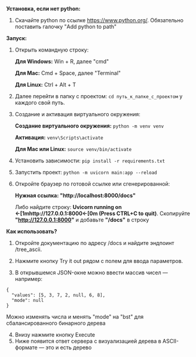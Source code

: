 **Установка, если нет python:**
1. Скачайте python по ссылке https://www.python.org/. Обязательно поставить галочку "Add python to path"

**Запуск:**
1. Открыть командную строку:
    
    **Для Windows:**
    Win + R, далее "cmd"
    
    **Для Mac:**
    Cmd + Space, далее "Terminal"
    
    **Для Linux:**
    Ctrl + Alt + T
2. Далее перейти в папку с проектом: ```cd путь_к_папке_с_проектом``` у каждого свой путь.
3. Создание и активация виртуального окружения:
    
    **Создание виртуального окружения:**
    ```python -m venv venv```
    
    **Активация:**
    ```venv\Scripts\activate```
    
    **Для Mac или Linux:**
    ```source venv/bin/activate```
4. Установить зависимости: ```pip install -r requirements.txt```
5. Запустить проект: ```python -m uvicorn main:app --reload```
6. Откройте браузер по готовой ссылке или сгенерированной:
   
    **Нужная ссылка: "http://localhost:8000/docs"**
   
    Либо найдите строку: **Uvicorn running on ←[1mhttp://127.0.0.1:8000←[0m (Press CTRL+C to quit)**.
    Скопируйте **"http://127.0.0.1:8000"** и добавьте **"/docs"** в строку

**Как использовать?**

1. Откройте документацию по адресу /docs и найдите эндпоинт /tree_ascii.

2. Нажмите кнопку Try it out рядом с полем для ввода параметров.

3. В открывшемся JSON-окне можно ввести массив чисел — например:
```
{
  "values": [5, 3, 7, 2, null, 6, 8],
  "mode": null
}
```
Можно изменять числа и менять "mode" на "bst" для сбалансированного бинарного дерева

4. Внизу нажмите кнопку Execute 
5. Ниже появится ответ сервера с визуализацией дерева в ASCII-формате — это и есть дерево